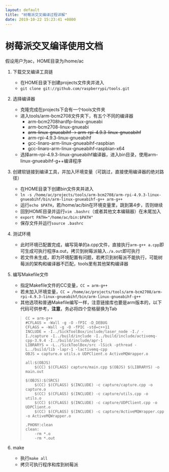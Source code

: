 ```yaml
---
layout: default
title: "树莓派交叉编译过程详解"
date: 2019-10-22 15:23:41 +0800
---
```



# 树莓派交叉编译使用文档

假设用户为ac，HOME目录为/home/ac

1. 下载交叉编译工具链

    - 在HOME目录下创建projects文件夹并进入
    - `git clone git://github.com/raspberrypi/tools.git`

2. 选择编译器

    - 克隆完成在projects下会有一个tools文件夹
    - 进入tools/arm-bcm2708文件夹下，有五个不同的编译器
        - arm-bcm2708hardfp-linux-gnueabi
        - arm-bcm2708-linux-gnueabi
        - ~~arm-linux-gnueabihf -> arm-rpi-4.9.3-linux-gnueabihf~~
        - arm-rpi-4.9.3-linux-gnueabihf
        - gcc-linaro-arm-linux-gnueabihf-raspbian
        - gcc-linaro-arm-linux-gnueabihf-raspbian-x64
    - 选择arm-rpi-4.9.3-linux-gnueabihf编译器，进入bin目录，使用arm-linux-gnueabihf-g++编译程序

3. 创建软链接到编译工具，并加入环境变量（可跳过，直接使用编译器的绝对路径）

    - 在HOME目录下创建bin文件夹并进入
    - `ln -s /home/ac/projects/tools/arm-bcm2708/arm-rpi-4.9.3-linux-gnueabihf/bin/arm-linux-gnueabihf-g++ arm-g++`
    - 运行`echo $PATH`，若/home/ac/bin在环境变量里，跳到第4步，否则继续
    - 回到HOME目录并运行`vim .bashrc`（或者其他文本编辑器）在末尾加入
    - `export PATH="/home/ac/bin:$PATH"`
    - 保存文件并运行`source .bashrc`

4. 测试环境

    - 此时环境已配置完成，编写简单的a.cpp文件，直接执行`arm-g++ a.cpp`即可生成可执行程序a.out，拷贝到树莓派输入`./a.out`即可执行
    - 若文件未生成，即为环境配置有问题，若拷贝到树莓派不能执行，可能树莓派的架构和编译器不匹配，tools里有其他架构编译器

5. 编写Makefile文件

    - 指定Makefile文件的CC变量，`CC = arm-g++`
    - 若未加入环境变量，`CC = /home/ac/projects/tools/arm-bcm2708/arm-rpi-4.9.3-linux-gnueabihf/bin/arm-linux-gnueabihf-g++`
    - 其他选项和普通Makefile编写一样，注意链接库也要是arm版本的，以下代码可供参考，**注意**，务必将四个空格替换为Tab

    > ```shell
    > CC = arm-g++
    > #CFLAGS = -Wall -g -O -fPIC -D_DEBUG
    > CFLAGS = -Wall -g -O -fPIC -std=c++11
    > INCLUDE = -I../SickToolBox/include/laser_node -I./ -I./capture -I../build/include -I../build/include/activemq-cpp-3.9.4 -I../build/include/apr-1
    > LIBRARYS = -L../SickToolBox/src -lSick -pthread -L../build/lib -lapr-1 -lactivemq-cpp
    > OBJS = capture.o utils.o UDPClient.o ActiveMQWrapper.o
    > 
    > all:$(OBJS)
    >     $(CC) $(CFLAGS) capture/main.cpp $(OBJS) $(LIBRARYS) -o main.out
    > 
    > $(OBJS):$(SRCS)
    >     $(CC) $(CFLAGS) $(INCLUDE) -c capture/capture.cpp -o capture.o
    >     $(CC) $(CFLAGS) $(INCLUDE) -c capture/utils.cpp -o utils.o
    >     $(CC) $(CFLAGS) $(INCLUDE) -c capture/UDPClient.cpp -o UDPClient.o
    >     $(CC) $(CFLAGS) $(INCLUDE) -c capture/ActiveMQWrapper.cpp -o ActiveMQWrapper.o
    > 
    > .PHONY:clean
    > clean:
    >     -rm *.o
    >     -rm *.out
    > ```

6. make

    - 执行`make all`
    - 拷贝可执行程序和库到树莓派
